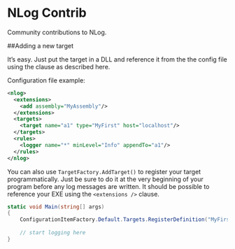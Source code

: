 NLog Contrib
============

Community contributions to NLog.

##Adding a new target

It’s easy. Just put the target in a DLL and reference it from the the config file using the clause as described here.

Configuration file example:
```xml
<nlog> 
  <extensions> 
    <add assembly="MyAssembly"/> 
  </extensions> 
  <targets> 
    <target name="a1" type="MyFirst" host="localhost"/> 
  </targets> 
  <rules> 
    <logger name="*" minLevel="Info" appendTo="a1"/> 
  </rules> 
</nlog>
```

You can also use `TargetFactory.AddTarget()` to register your target programmatically.
Just be sure to do it at the very beginning of your program before any log messages are written.
It should be possible to reference your EXE using the ```<extensions />``` clause.

```csharp
static void Main(string[] args) 
{ 
    ConfigurationItemFactory.Default.Targets.RegisterDefinition("MyFirst", typeof(MyNamespace.MyFirstTarget));
 
    // start logging here 
}
```
